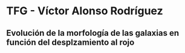 # TFG - Víctor Alonso Rodríguez
## Evolución de la morfología de las galaxias en función del desplzamiento al rojo

